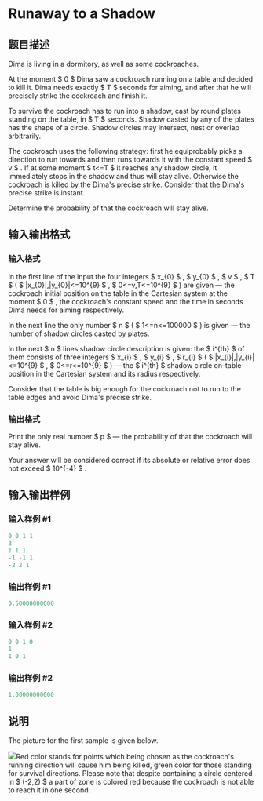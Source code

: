 # Runaway to a Shadow

## 题目描述

Dima is living in a dormitory, as well as some cockroaches.

At the moment $ 0 $ Dima saw a cockroach running on a table and decided to kill it. Dima needs exactly $ T $ seconds for aiming, and after that he will precisely strike the cockroach and finish it.

To survive the cockroach has to run into a shadow, cast by round plates standing on the table, in $ T $ seconds. Shadow casted by any of the plates has the shape of a circle. Shadow circles may intersect, nest or overlap arbitrarily.

The cockroach uses the following strategy: first he equiprobably picks a direction to run towards and then runs towards it with the constant speed $ v $ . If at some moment $ t<=T $ it reaches any shadow circle, it immediately stops in the shadow and thus will stay alive. Otherwise the cockroach is killed by the Dima's precise strike. Consider that the Dima's precise strike is instant.

Determine the probability of that the cockroach will stay alive.

## 输入输出格式

### 输入格式

In the first line of the input the four integers $ x_{0} $ , $ y_{0} $ , $ v $ , $ T $ ( $ |x_{0}|,|y_{0}|<=10^{9} $ , $ 0<=v,T<=10^{9} $ ) are given — the cockroach initial position on the table in the Cartesian system at the moment $ 0 $ , the cockroach's constant speed and the time in seconds Dima needs for aiming respectively.

In the next line the only number $ n $ ( $ 1<=n<=100000 $ ) is given — the number of shadow circles casted by plates.

In the next $ n $ lines shadow circle description is given: the $ i^{th} $ of them consists of three integers $ x_{i} $ , $ y_{i} $ , $ r_{i} $ ( $ |x_{i}|,|y_{i}|<=10^{9} $ , $ 0<=r<=10^{9} $ ) — the $ i^{th} $ shadow circle on-table position in the Cartesian system and its radius respectively.

Consider that the table is big enough for the cockroach not to run to the table edges and avoid Dima's precise strike.

### 输出格式

Print the only real number $ p $ — the probability of that the cockroach will stay alive.

Your answer will be considered correct if its absolute or relative error does not exceed $ 10^{-4} $ .

## 输入输出样例

### 输入样例 #1

```cpp
0 0 1 1
3
1 1 1
-1 -1 1
-2 2 1

```
### 输出样例 #1

```cpp
0.50000000000
```


### 输入样例 #2

```cpp
0 0 1 0
1
1 0 1

```
### 输出样例 #2

```cpp
1.00000000000
```


## 说明

The picture for the first sample is given below.

![](https://cdn.luogu.com.cn/upload/vjudge_pic/CF681E/3b35a58e93815d2d230d24cb7d27ab6d96995987.png)Red color stands for points which being chosen as the cockroach's running direction will cause him being killed, green color for those standing for survival directions. Please note that despite containing a circle centered in $ (-2,2) $ a part of zone is colored red because the cockroach is not able to reach it in one second.

